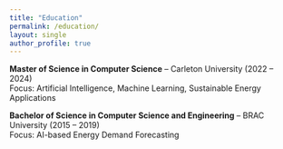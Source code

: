 ```yaml
---
title: "Education"
permalink: /education/
layout: single
author_profile: true
---
```


**Master of Science in Computer Science** – Carleton University (2022 – 2024)  
Focus: Artificial Intelligence, Machine Learning, Sustainable Energy Applications

**Bachelor of Science in Computer Science and Engineering** – BRAC University (2015 – 2019)  
Focus: AI-based Energy Demand Forecasting
